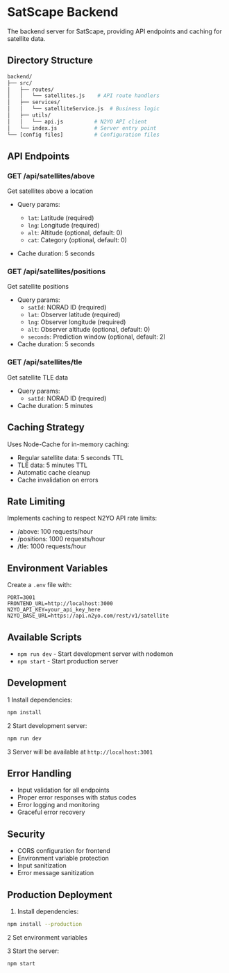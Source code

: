 # SatScape Backend

The backend server for SatScape, providing API endpoints and caching for satellite data.

## Directory Structure

```bash
backend/
├── src/
│   ├── routes/
│   │   └── satellites.js    # API route handlers
│   ├── services/
│   │   └── satelliteService.js  # Business logic
│   ├── utils/
│   │   └── api.js          # N2YO API client
│   └── index.js            # Server entry point
└── [config files]          # Configuration files
```

## API Endpoints

### GET /api/satellites/above

Get satellites above a location

- Query params:

  - `lat`: Latitude (required)
  - `lng`: Longitude (required)
  - `alt`: Altitude (optional, default: 0)
  - `cat`: Category (optional, default: 0)
- Cache duration: 5 seconds

### GET /api/satellites/positions

Get satellite positions

- Query params:
  - `satId`: NORAD ID (required)
  - `lat`: Observer latitude (required)
  - `lng`: Observer longitude (required)
  - `alt`: Observer altitude (optional, default: 0)
  - `seconds`: Prediction window (optional, default: 2)
- Cache duration: 5 seconds

### GET /api/satellites/tle

Get satellite TLE data

- Query params:
  - `satId`: NORAD ID (required)
- Cache duration: 5 minutes

## Caching Strategy

Uses Node-Cache for in-memory caching:

- Regular satellite data: 5 seconds TTL
- TLE data: 5 minutes TTL
- Automatic cache cleanup
- Cache invalidation on errors

## Rate Limiting

Implements caching to respect N2YO API rate limits:

- /above: 100 requests/hour
- /positions: 1000 requests/hour
- /tle: 1000 requests/hour

## Environment Variables

Create a `.env` file with:

```env
PORT=3001
FRONTEND_URL=http://localhost:3000
N2YO_API_KEY=your_api_key_here
N2YO_BASE_URL=https://api.n2yo.com/rest/v1/satellite
```

## Available Scripts

- `npm run dev` - Start development server with nodemon
- `npm start` - Start production server

## Development

1 Install dependencies:

```bash
npm install
```

2 Start development server:

```bash
npm run dev
```

3 Server will be available at `http://localhost:3001`

## Error Handling

- Input validation for all endpoints
- Proper error responses with status codes
- Error logging and monitoring
- Graceful error recovery

## Security

- CORS configuration for frontend
- Environment variable protection
- Input sanitization
- Error message sanitization

## Production Deployment

1. Install dependencies:

```bash
npm install --production
```

2 Set environment variables

3 Start the server:

```bash
npm start
```
